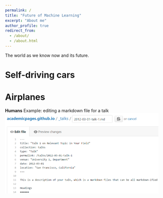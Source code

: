 ```yaml
---
permalink: /
title: "Future of Machine Learning"
excerpt: "About me"
author_profile: true
redirect_from: 
  - /about/
  - /about.html
---
```


The world as we know now and its future.

Self-driving cars
======
Airplanes
=====

**Humans**
Example: editing a markdown file for a talk
![Editing a markdown file for a talk](/images/editing-talk.png)
